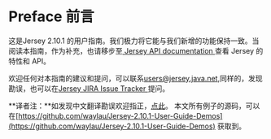 Preface 前言
========================

这是Jersey 2.10.1 的用户指南。我们极力将它能与我们新增的功能保持一致。当阅读本指南，作为补充，也请移步至[ Jersey API documentation ](https://jersey.java.net/apidocs/2.10.1/jersey/index.html)查看 Jersey 的特性和 API。

欢迎任何对本指南的建议和提问，可以联系[users@jersey.java.net](mailto:users@jersey.java.net),同样的，发现勘误，也可以在[Jersey JIRA Issue Tracker ](http://java.net/jira/browse/JERSEY)提问。


**译者注：**如发现中文翻译勘误欢迎指正，[点此](https://github.com/waylau/Jersey-2.10.1-User-Guide/issues)。
本文所有例子的源码，可以在[https://github.com/waylau/Jersey-2.10.1-User-Guide-Demos](https://github.com/waylau/Jersey-2.10.1-User-Guide-Demos) 获取到。